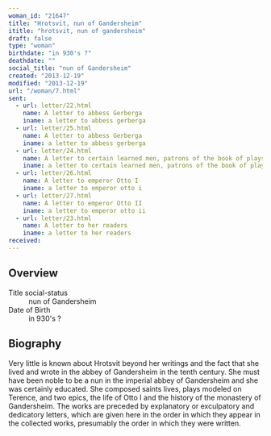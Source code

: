 ```yaml
---
woman_id: "21647"
title: "Hrotsvit, nun of Gandersheim"
ititle: "hrotsvit, nun of gandersheim"
draft: false
type: "woman"
birthdate: "in 930's ?"
deathdate: ""
social_title: "nun of Gandersheim"
created: "2013-12-19"
modified: "2013-12-19"
url: "/woman/7.html"
sent:
  - url: letter/22.html
    name: A letter to abbess Gerberga
    iname: a letter to abbess gerberga
  - url: letter/25.html
    name: A letter to abbess Gerberga
    iname: a letter to abbess gerberga
  - url: letter/24.html
    name: A letter to certain learned men, patrons of the book of plays
    iname: a letter to certain learned men, patrons of the book of plays
  - url: letter/26.html
    name: A letter to emperor Otto I
    iname: a letter to emperor otto i
  - url: letter/27.html
    name: A letter to emperor Otto II
    iname: a letter to emperor otto ii
  - url: letter/23.html
    name: A letter to her readers
    iname: a letter to her readers
received:
---
```

<h2 class="mt-4">Overview</h2><dt>Title social-status</dt><dd>nun of Gandersheim</dd><dt>Date of Birth</dt><dd>in 930's ?</dd><h2 class="mt-4">Biography</h2>Very little is known about Hrotsvit beyond her writings and the fact that she lived and wrote in the abbey of Gandersheim in the tenth century.  She must have been noble to be a nun in the imperial abbey of Gandersheim and she was certainly educated.  She composed saints lives, plays modeled on Terence, and two epics, the life of Otto I and the history of the monastery of Gandersheim.  The works are preceded by explanatory or exculpatory and dedicatory letters, which are given here in the order in which they appear in the collected works, presumably the order in which they were written.